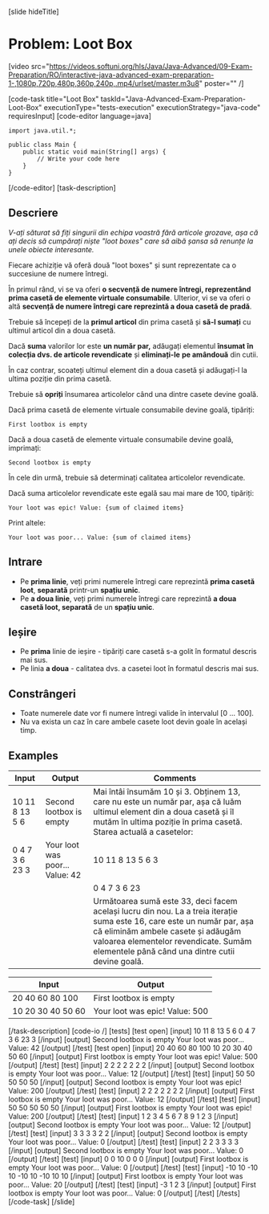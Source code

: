 [slide hideTitle]
# Problem: Loot Box
[video src="https://videos.softuni.org/hls/Java/Java-Advanced/09-Exam-Preparation/RO/interactive-java-advanced-exam-preparation-1-,1080p,720p,480p,360p,240p,.mp4/urlset/master.m3u8" poster="" /]

[code-task title="Loot Box" taskId="Java-Advanced-Exam-Preparation-Loot-Box" executionType="tests-execution" executionStrategy="java-code" requiresInput]
[code-editor language=java]
```
import java.util.*;

public class Main {
    public static void main(String[] args) {
        // Write your code here
    }
}
```
[/code-editor]
[task-description]
## Descriere
_V-ați săturat să fiți singurii din echipa voastră fără articole grozave, așa că ați decis să cumpărați niște "loot boxes" care să aibă șansa să renunțe la unele obiecte interesante._


Fiecare achiziție vă oferă două "loot boxes" și sunt reprezentate ca o succesiune de numere întregi.

În primul rând, vi se va oferi **o secvență de numere întregi, reprezentând prima casetă de elemente virtuale consumabile**. Ulterior, vi se va oferi o altă **secvență de numere întregi care reprezintă a doua casetă de pradă**.

Trebuie să începeți de la **primul articol** din prima casetă și **să-l sumați** cu ultimul articol din a doua casetă.

Dacă **suma** valorilor lor este **un număr par,** adăugați elementul **însumat** **în colecția dvs. de articole revendicate** și **eliminați-le** **pe amândouă** din cutii.

În caz contrar, scoateți ultimul element din a doua casetă și adăugați-l la ultima poziție din prima casetă.

Trebuie să **opriți** însumarea articolelor când una dintre casete devine goală.

Dacă prima casetă de elemente virtuale consumabile devine goală, tipăriți:

`First lootbox is empty`

Dacă a doua casetă de elemente virtuale consumabile devine goală, imprimați:

`Second lootbox is empty`

În cele din urmă, trebuie să determinați calitatea articolelor revendicate.

Dacă suma articolelor revendicate este egală sau mai mare de 100, tipăriți:

`Your loot was epic! Value: {sum of claimed items}`

Print altele:

`Your loot was poor... Value: {sum of claimed items}`

## Intrare

- Pe **prima linie**, veți primi numerele întregi care reprezintă **prima casetă loot**, **separată** printr-un **spațiu unic**.
- Pe **a doua linie**, veți primi numerele întregi care reprezintă **a doua casetă loot, separată** de un **spațiu unic**.

## Ieșire

- Pe **prima** linie de ieșire - tipăriți care casetă s-a golit în formatul descris mai sus.
- Pe linia **a doua** - calitatea dvs. a casetei loot în formatul descris mai sus.

## Constrângeri

- Toate numerele date vor fi numere întregi valide în intervalul [0 ... 100].
- Nu va exista un caz în care ambele casete loot devin goale în același timp.


## Examples
| **Input** | **Output** | **Comments** |
| --- | --- | --- |
| 10 11 8 13 5 6 | Second lootbox is empty | Mai întâi însumăm 10 și 3. Obținem 13, care nu este un număr par, așa că luăm ultimul element din a doua casetă și îl mutăm în ultima poziție în prima casetă. Starea actuală a casetelor:  |
| 0 4 7 3 6 23 3 | Your loot was poor... Value: 42 | 10 11 8 13 5 6 3 |
|  |  | 0 4 7 3 6 23 |
|  |  | Următoarea sumă este 33, deci facem același lucru din nou. La a treia iterație suma este 16, care este un număr par, așa că eliminăm ambele casete și adăugăm valoarea elementelor revendicate. Sumăm elementele până când una dintre cutii devine goală. |


| **Input** | **Output** |
| --- | --- |
| 20 40 60 80 100 | First lootbox is empty |
| 10 20 30 40 50 60 | Your loot was epic! Value: 500 |

[/task-description]
[code-io /]
[tests]
[test open]
[input]
10 11 8 13 5 6
0 4 7 3 6 23 3
[/input]
[output]
Second lootbox is empty
Your loot was poor... Value: 42
[/output]
[/test]
[test open]
[input]
20 40 60 80 100
10 20 30 40 50 60
[/input]
[output]
First lootbox is empty
Your loot was epic! Value: 500
[/output]
[/test]
[test]
[input]
2 2 2 2
2 2 2
[/input]
[output]
Second lootbox is empty
Your loot was poor... Value: 12
[/output]
[/test]
[test]
[input]
50 50 50
50 50
[/input]
[output]
Second lootbox is empty
Your loot was epic! Value: 200
[/output]
[/test]
[test]
[input]
2 2 2
2 2 2 2
[/input]
[output]
First lootbox is empty
Your loot was poor... Value: 12
[/output]
[/test]
[test]
[input]
50 50
50 50 50
[/input]
[output]
First lootbox is empty
Your loot was epic! Value: 200
[/output]
[/test]
[test]
[input]
1 2 3 4 5 6 7 8 9
1 2 3
[/input]
[output]
Second lootbox is empty
Your loot was poor... Value: 12
[/output]
[/test]
[test]
[input]
3 3 3 3
2 2
[/input]
[output]
Second lootbox is empty
Your loot was poor... Value: 0
[/output]
[/test]
[test]
[input]
2 2
3 3 3 3
[/input]
[output]
Second lootbox is empty
Your loot was poor... Value: 0
[/output]
[/test]
[test]
[input]
0 0
10 0 0 0
[/input]
[output]
First lootbox is empty
Your loot was poor... Value: 0
[/output]
[/test]
[test]
[input]
-10 10 -10 10
-10 10 -10 10 10
[/input]
[output]
First lootbox is empty
Your loot was poor... Value: 20
[/output]
[/test]
[test]
[input]
-3
1 2 3
[/input]
[output]
First lootbox is empty
Your loot was poor... Value: 0
[/output]
[/test]
[/tests]
[/code-task]
[/slide]